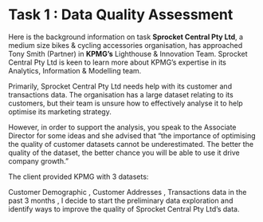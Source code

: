 # Task 1 : Data Quality Assessment
Here is the background information on task
**Sprocket Central Pty Ltd**, a medium size bikes & cycling accessories organisation, has approached Tony Smith (Partner) in **KPMG’s** Lighthouse & Innovation Team. Sprocket Central Pty Ltd  is keen to learn more about KPMG’s expertise in its Analytics, Information & Modelling team. 

Primarily, Sprocket Central Pty Ltd needs help with its customer and transactions data. The organisation has a large dataset relating to its customers, but their team is unsure how to effectively analyse it to help optimise its marketing strategy. 

However, in order to support the analysis, you speak to the Associate Director for some ideas and she advised that “the importance of optimising the quality of customer datasets cannot be underestimated. The better the quality of the dataset, the better chance you will be able to use it drive company growth.”

The client provided KPMG with 3 datasets:

Customer Demographic ,
Customer Addresses ,
Transactions data in the past 3 months ,
I decide to start the preliminary data exploration and identify ways to improve the quality of Sprocket Central Pty Ltd’s data.

